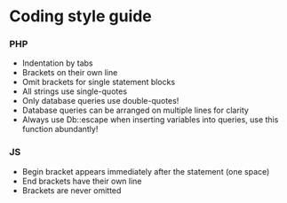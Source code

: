 # Coding style guide

### PHP

- Indentation by tabs
- Brackets on their own line
- Omit brackets for single statement blocks
- All strings use single-quotes
- Only database queries use double-quotes!
- Database queries can be arranged on multiple lines for clarity
- Always use Db::escape when inserting variables into queries, use this function abundantly!

### JS

- Begin bracket appears immediately after the statement (one space)
- End brackets have their own line
- Brackets are never omitted
